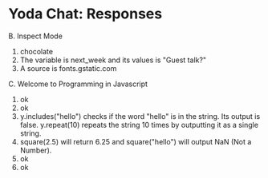 Yoda Chat: Responses
================

B. Inspect Mode
1) chocolate
2) The variable is next_week and its values is "Guest talk?"
3) A source is fonts.gstatic.com

C. Welcome to Programming in Javascript
1) ok
2) ok
3) y.includes("hello") checks if the word "hello" is in the string. Its output is false.
y.repeat(10) repeats the string 10 times by outputting it as a single string.
4) square(2.5) will return 6.25 and square("hello") will output NaN (Not a Number).
5) ok
6) ok
